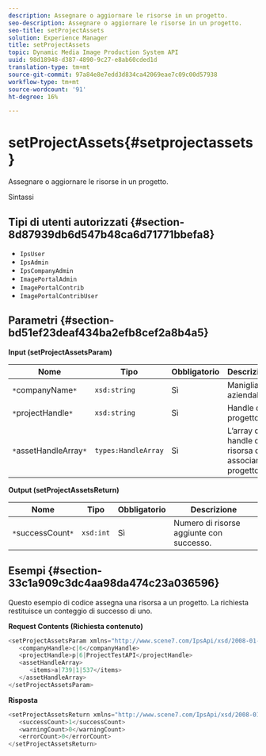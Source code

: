 ```yaml
---
description: Assegnare o aggiornare le risorse in un progetto.
seo-description: Assegnare o aggiornare le risorse in un progetto.
seo-title: setProjectAssets
solution: Experience Manager
title: setProjectAssets
topic: Dynamic Media Image Production System API
uuid: 98d18948-d387-4890-9c27-e8ab60cded1d
translation-type: tm+mt
source-git-commit: 97a84e8e7edd3d834ca42069eae7c09c00d57938
workflow-type: tm+mt
source-wordcount: '91'
ht-degree: 16%

---
```



# setProjectAssets{#setprojectassets}

Assegnare o aggiornare le risorse in un progetto.

Sintassi

## Tipi di utenti autorizzati {#section-8d87939db6d547b48ca6d71771bbefa8}

* `IpsUser`
* `IpsAdmin`
* `IpsCompanyAdmin`
* `ImagePortalAdmin`
* `ImagePortalContrib`
* `ImagePortalContribUser`

## Parametri {#section-bd51ef23deaf434ba2efb8cef2a8b4a5}

**Input (setProjectAssetsParam)**

| Nome | Tipo | Obbligatorio | Descrizione |
|---|---|---|---|
| `*`companyName`*` | `xsd:string` | Sì | Maniglia aziendale. |
| `*`projectHandle`*` | `xsd:string` | Sì | Handle del progetto. |
| `*`assetHandleArray`*` | `types:HandleArray` | Sì | L’array di handle di risorsa da associare al progetto. |

**Output (setProjectAssetsReturn)**

| Nome | Tipo | Obbligatorio | Descrizione |
|---|---|---|---|
| `*`successCount`*` | `xsd:int` | Sì | Numero di risorse aggiunte con successo. |

## Esempi {#section-33c1a909c3dc4aa98da474c23a036596}

Questo esempio di codice assegna una risorsa a un progetto. La richiesta restituisce un conteggio di successo di uno.

**Request Contents (Richiesta contenuto)**

```java
<setProjectAssetsParam xmlns="http://www.scene7.com/IpsApi/xsd/2008-01-15">
   <companyHandle>c|6</companyHandle>
   <projectHandle>p|6|ProjectTestAPI</projectHandle>
   <assetHandleArray>
      <items>a|739|1|537</items>
   </assetHandleArray>
</setProjectAssetsParam>
```

**Risposta**

```java
<setProjectAssetsReturn xmlns="http://www.scene7.com/IpsApi/xsd/2008-01-15">
   <successCount>1</successCount>
   <warningCount>0</warningCount>
   <errorCount>0</errorCount>
</setProjectAssetsReturn>
```

